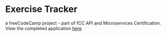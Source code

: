 # Exercise Tracker

a freeCodeCamp project - part of fCC API and Microservices Certification.</br>
View the completed application [here](https://selective-soccer.glitch.me/)
